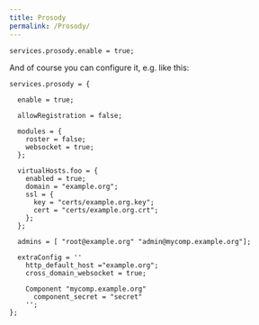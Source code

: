 ```yaml
---
title: Prosody
permalink: /Prosody/
---
```


    services.prosody.enable = true;

And of course you can configure it, e.g. like this:

    services.prosody = {

      enable = true;

      allowRegistration = false;

      modules = {
        roster = false;
        websocket = true;
      };

      virtualHosts.foo = {
        enabled = true;
        domain = "example.org";
        ssl = {
          key = "certs/example.org.key";
          cert = "certs/example.org.crt";
        };
      };

      admins = [ "root@example.org" "admin@mycomp.example.org"];

      extraConfig = ''
        http_default_host ="example.org";
        cross_domain_websocket = true;

        Component "mycomp.example.org"
          component_secret = "secret"
        '';
    };